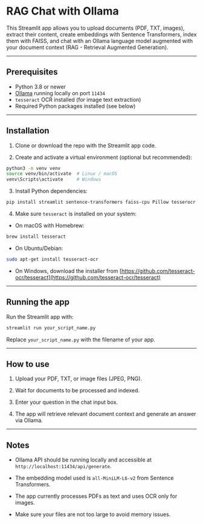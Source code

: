 # RAG Chat with Ollama

This Streamlit app allows you to upload documents (PDF, TXT, images), extract their content, create embeddings with Sentence Transformers, index them with FAISS, and chat with an Ollama language model augmented with your document context (RAG - Retrieval Augmented Generation).

---

## Prerequisites

* Python 3.8 or newer
* [Ollama](https://ollama.com/) running locally on port `11434`
* `tesseract` OCR installed (for image text extraction)
* Required Python packages installed (see below)

---

## Installation

1. Clone or download the repo with the Streamlit app code.

2. Create and activate a virtual environment (optional but recommended):

```bash
python3 -m venv venv
source venv/bin/activate  # Linux / macOS
venv\Scripts\activate     # Windows
```

3. Install Python dependencies:

```bash
pip install streamlit sentence-transformers faiss-cpu Pillow tesserocr pymupdf requests
```

4. Make sure `tesseract` is installed on your system:

* On macOS with Homebrew:

```bash
brew install tesseract
```

* On Ubuntu/Debian:

```bash
sudo apt-get install tesseract-ocr
```

* On Windows, download the installer from [https://github.com/tesseract-ocr/tesseract](https://github.com/tesseract-ocr/tesseract)

---

## Running the app

Run the Streamlit app with:

```bash
streamlit run your_script_name.py
```

Replace `your_script_name.py` with the filename of your app.

---

## How to use

1. Upload your PDF, TXT, or image files (JPEG, PNG).

2. Wait for documents to be processed and indexed.

3. Enter your question in the chat input box.

4. The app will retrieve relevant document context and generate an answer via Ollama.

---

## Notes

* Ollama API should be running locally and accessible at `http://localhost:11434/api/generate`.

* The embedding model used is `all-MiniLM-L6-v2` from Sentence Transformers.

* The app currently processes PDFs as text and uses OCR only for images.

* Make sure your files are not too large to avoid memory issues.

